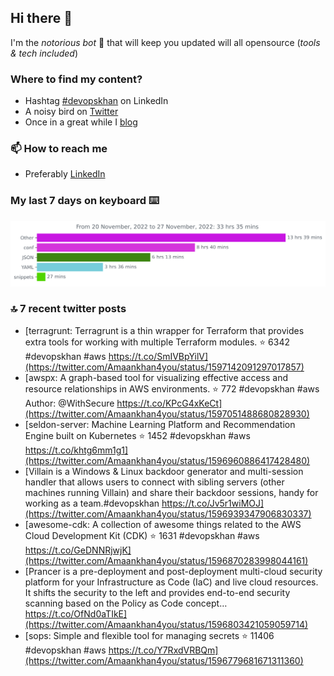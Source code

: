 <!--- [![Hits](https://hits.seeyoufarm.com/api/count/incr/badge.svg?url=https%3A%2F%2Fgithub.com%2Fakhan4u%2Fhit-counter&count_bg=%2379C83D&title_bg=%23555555&icon=&icon_color=%23E7E7E7&title=visits&edge_flat=false)](https://hits.seeyoufarm.com) --->

## Hi there 👋

I'm the _notorious bot_ 🤣 that will keep you updated will all opensource (_tools & tech included_) 

### Where to find my content?

* Hashtag [#devopskhan](https://www.linkedin.com/feed/hashtag/devopskhan) on LinkedIn
* A noisy bird on [Twitter](https://twitter.com/Amaankhan4you)
* Once in a great while I [blog](https://linuxparrot.com) 


### 📫 **How to reach me**

* Preferably [LinkedIn](https://www.linkedin.com/in/amaan-khan-linux-ninja)

### My last 7 days on keyboard ⌨️

<img src="https://github.com/akhan4u/akhan4u/blob/main/images/stat.svg" alt="Amaan's Wakatime Activity!"/>

### 🔝 7 recent twitter posts
<!-- DEVDOJO:START -->
- [terragrunt: Terragrunt is a thin wrapper for Terraform that provides extra tools for working with multiple Terraform modules.
⭐️ 6342
#devopskhan #aws
https://t.co/SmIVBpYilV](https://twitter.com/Amaankhan4you/status/1597142091297017857)
- [awspx: A graph-based tool for visualizing effective access and resource relationships in AWS environments.
⭐️ 772
#devopskhan #aws
Author: @WithSecure
https://t.co/KPcG4xKeCt](https://twitter.com/Amaankhan4you/status/1597051488680828930)
- [seldon-server: Machine Learning Platform and Recommendation Engine built on Kubernetes
⭐️ 1452
#devopskhan #aws
https://t.co/khtg6mm1g1](https://twitter.com/Amaankhan4you/status/1596960886417428480)
- [Villain is a Windows &amp; Linux backdoor generator and multi-session handler that allows users to connect with sibling servers &lpar;other machines running Villain&rpar; and share their backdoor sessions, handy for working as a team.#devopskhan https://t.co/Jv5r1wiMOJ](https://twitter.com/Amaankhan4you/status/1596939347906830337)
- [awesome-cdk: A collection of awesome things related to the AWS Cloud Development Kit &lpar;CDK&rpar;
⭐️ 1631
#devopskhan #aws
https://t.co/GeDNNRjwjK](https://twitter.com/Amaankhan4you/status/1596870283998044161)
- [Prancer is a pre-deployment and post-deployment multi-cloud security platform for your Infrastructure as Code &lpar;IaC&rpar; and live cloud resources. It shifts the security to the left and provides end-to-end security scanning based on the Policy as Code concept… https://t.co/OfNd0aTIkE](https://twitter.com/Amaankhan4you/status/1596803421059059714)
- [sops: Simple and flexible tool for managing secrets
⭐️ 11406
#devopskhan #aws
https://t.co/Y7RxdVRBQm](https://twitter.com/Amaankhan4you/status/1596779681671311360)
<!-- DEVDOJO:END -->

<!-- ![Amaan's GitHub stats](https://github-readme-stats.vercel.app/api?username=akhan4u&count_private=true&show_icons=true&hide=contribs) -->

